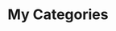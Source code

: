 ---
title: My Categories
description: The description
tags: ["forking", "git", "new site"]
downloadBtn: true
# search keywords
keywords: ["fork", "forking", "install", "installation", "launch"]

---